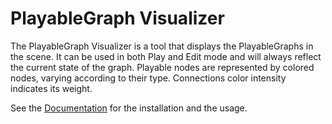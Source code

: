 # PlayableGraph Visualizer

The PlayableGraph Visualizer is a tool that displays the PlayableGraphs in the scene.
It can be used in both Play and Edit mode and will always reflect the current state of the graph.
Playable nodes are represented by colored nodes, varying according to their type. Connections color intensity indicates its weight.

See the [Documentation](Documentation~/playablegraph-visualizer.md) for the installation and the usage.
